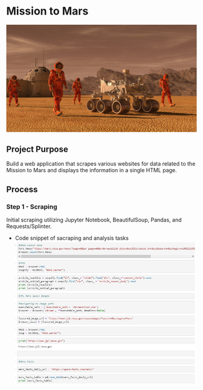 # Mission to Mars
![Screenshot](Screenshots/mars.jpg "Screenshot")

## Project Purpose
Build a web application that scrapes various websites for data related to the Mission to Mars and displays the information in a single HTML page.

## Process

### Step 1 - Scraping
Initial scraping utilizing Jupyter Notebook, BeautifulSoup, Pandas, and Requests/Splinter.

- Code snippet of sacraping and analysis tasks ![Screenshot](Screenshots/scrape.JPG "Screenshot")
